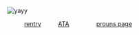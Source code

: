 ![yayy](https://github.com/user-attachments/assets/a60e75f7-eac8-44e2-8fc5-4df76914f257)


‎ ‎ ‎ ‎ ‎ ‎ ‎‎ ‎ ‎ ‎ <a href="https://rentry.co/valleysheep">rentry</a> ‎ ‎ ‎ ‎ ‎ ‎ ‎‎ ‎ ‎  ‎ ‎ ‎ ‎ ‎ ‎  <a href="https://valleysheep.atabook.org/">ATA</a> ‎ ‎ ‎ ‎ ‎ ‎ ‎‎ ‎ ‎  ‎ ‎ ‎ ‎ ‎ ‎  <a href="https://en.pronouns.page/@valleysheep">prouns page</a>

